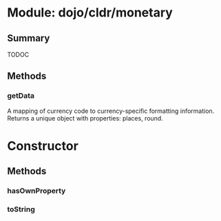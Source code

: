 # Module: dojo/cldr/monetary

## Summary

TODOC
## Methods

### getData
A mapping of currency code to currency-specific formatting information. Returns a unique object with properties: places, round.

# Constructor

## Methods

### hasOwnProperty


### toString


